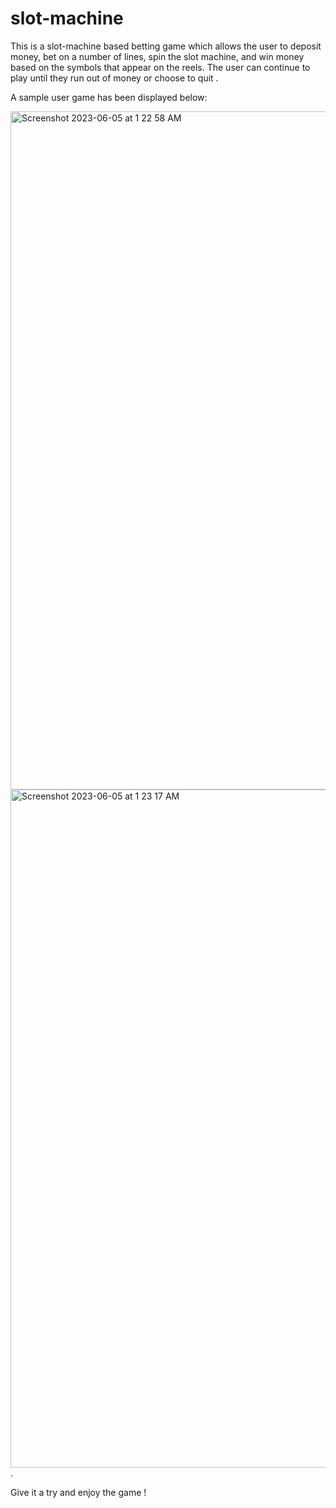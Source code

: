 # slot-machine
This is a slot-machine based betting game which allows the user to deposit money, bet on a number of lines, spin the slot machine, and win money based on the symbols that appear on the reels. The user can continue to play until they run out of money or choose to quit .

A sample user game has been displayed below:

<img width="1085" alt="Screenshot 2023-06-05 at 1 22 58 AM" src="https://github.com/TheCatalog360/slot-machine/assets/98696211/782d9822-2af7-4221-9258-95642cb12194">
<img width="1085" alt="Screenshot 2023-06-05 at 1 23 17 AM" src="https://github.com/TheCatalog360/slot-machine/assets/98696211/fb06f2ed-0aed-4cea-9511-33d872abd874">.

Give it a try and enjoy the game !
